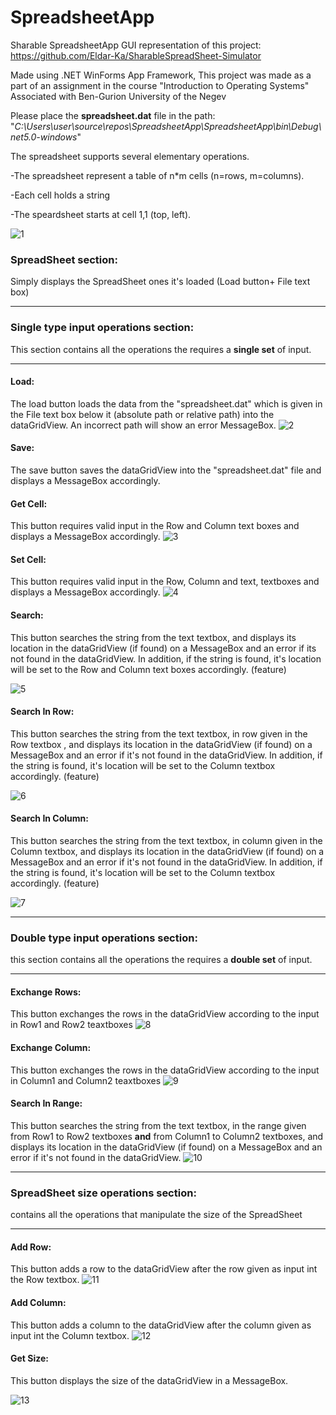 # SpreadsheetApp

Sharable SpreadsheetApp GUI representation of this project: https://github.com/Eldar-Ka/SharableSpreadSheet-Simulator

Made using .NET WinForms App Framework,
This project was made as a part of an assignment in the course "Introduction to Operating Systems" Associated with Ben-Gurion University of the Negev

Please place the **spreadsheet.dat** file in the path: "*C:\Users\user\source\repos\SpreadsheetApp\SpreadsheetApp\bin\Debug\net5.0-windows*"

The spreadsheet supports several elementary operations.

-The spreadsheet represent a table of n*m cells (n=rows, m=columns).

-Each cell holds a string 

-The speardsheet starts at cell 1,1 (top, left).

![1](https://user-images.githubusercontent.com/81243998/159171745-6d0470b0-e856-404f-af8f-b0b23b2caca4.jpg)

### SpreadSheet section:
Simply displays the SpreadSheet ones it's loaded (Load button+ File text box)

----------------------------------------------------------------------------------
### Single type input operations section: 
This section contains all the operations the requires a **single set** of input.

----------------------------------------------------------------------------------

#### Load: 
The load button loads the data from the "spreadsheet.dat" which is given in the File text box below it (absolute path or relative path) into the dataGridView. An incorrect path will show an error MessageBox.
![2](https://user-images.githubusercontent.com/81243998/159172318-676deab4-fdfe-49f1-ab0e-5c3205737d24.png)

#### Save: 
The save button saves the dataGridView into the "spreadsheet.dat" file and displays a MessageBox accordingly.

#### Get Cell: 
This button requires valid input in the Row and Column text boxes and displays a MessageBox accordingly.
![3](https://user-images.githubusercontent.com/81243998/159172638-c9cdf8d5-68db-42fa-be37-0dcdf6eaf827.png)

#### Set Cell: 
This button requires valid input in the Row, Column and text, textboxes and displays a MessageBox accordingly.
![4](https://user-images.githubusercontent.com/81243998/159172733-30db0a86-d0db-4c0f-b827-f18a46913fc3.png)

#### Search: 
This button searches the string from the text textbox, and displays its location in the dataGridView (if found) on a MessageBox and an error if its not found in the dataGridView. In addition, if the string is found, it's location will be set to the Row and Column text boxes accordingly. (feature)

![5](https://user-images.githubusercontent.com/81243998/159172923-25bf6488-85e2-4fc0-9e63-cb0e660588d1.png)

#### Search In Row:  
This button searches the string from the text textbox, in row given in the Row textbox , and displays its location in the dataGridView (if found) on a MessageBox and an error if it's not found in the dataGridView. In addition, if the string is found, it's location will be set to the Column textbox accordingly. (feature)

![6](https://user-images.githubusercontent.com/81243998/159173058-13956f67-ca6b-4014-a3c6-60e8a6447e89.png)

#### Search In Column: 
This button searches the string from the text textbox, in column given in the Column textbox, and displays its location in the dataGridView (if found) on a MessageBox and an error if it's not found in the dataGridView. In addition, if the string is found, it's location will be set to the Column textbox accordingly. (feature)

![7](https://user-images.githubusercontent.com/81243998/159173160-3d44fc79-05a8-487f-bcf9-76de5d053b28.png)

----------------------------------------------------------------------------------
### Double type input operations section:
this section contains all the operations the requires a **double set** of input.

----------------------------------------------------------------------------------
#### Exchange Rows: 
This button exchanges the rows in the dataGridView according to the input in Row1 and Row2 teaxtboxes
![8](https://user-images.githubusercontent.com/81243998/159173384-0de0c8f8-cb68-431e-812a-096f2a73ea89.png)

#### Exchange Column: 
This button exchanges the rows in the dataGridView according to the input in Column1 and Column2 teaxtboxes
![9](https://user-images.githubusercontent.com/81243998/159173470-d4e84cfc-d470-4ee9-a209-bafcba592ab9.png)

#### Search In Range: 
This button searches the string from the text textbox, in the range given from Row1 to Row2 textboxes **and** from Column1 to Column2 textboxes, and displays its location in the dataGridView (if found) on a MessageBox and an error if it's not found in the dataGridView.
![10](https://user-images.githubusercontent.com/81243998/159173812-c31c2446-be87-4977-8173-722a3a465b91.png)

----------------------------------------------------------------------------------

### SpreadSheet size operations section: 
contains all the operations that manipulate the size of the SpreadSheet

----------------------------------------------------------------------------------

#### Add Row: 
This button adds a row to the dataGridView after the row given as input int the Row textbox.
![11](https://user-images.githubusercontent.com/81243998/159173963-2926869f-323f-4a6f-adb1-f5826ed77058.png)

#### Add Column: 
This button adds a column to the dataGridView after the column given as input int the Column textbox.
![12](https://user-images.githubusercontent.com/81243998/159174019-855e8639-3e25-4998-b3af-abc22a0990af.png)

#### Get Size: 
This button displays the size of the dataGridView in a MessageBox.

![13](https://user-images.githubusercontent.com/81243998/159174077-932e8943-3742-4496-b012-50a3ea3cd0ea.png)
